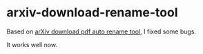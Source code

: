 # arxiv-download-rename-tool

Based on [arXiv download pdf auto rename tool](https://greasyfork.org/en/scripts/475078-arxiv%E8%AE%BA%E6%96%87%E4%B8%8B%E8%BD%BD%E8%87%AA%E5%8A%A8%E9%87%8D%E5%91%BD%E5%90%8D%E4%B8%BA%E8%AE%BA%E6%96%87%E5%90%8D-%E5%8A%9F%E8%83%BD%E5%A2%9E%E5%BC%BA%E7%89%88-arxiv-download-pdf-auto-rename-tool), I fixed some bugs.

It works well now.

